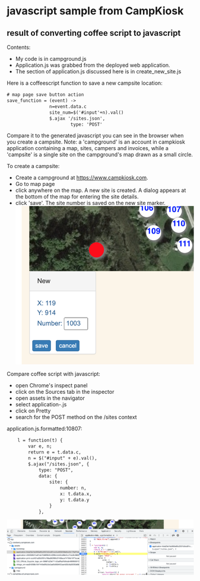 # javascript sample from CampKiosk
## result of converting coffee script to javascript
Contents:
- My code is in campground.js
- Application.js was grabbed from the deployed web application.
- The section of application.js discussed here is in create_new_site.js


Here is a coffeescript function to save a new campsite location:
```
# map page save button action
save_function = (event) ->
                n=event.data.c
                site_num=$('#input'+n).val()
                $.ajax '/sites.json',
                        type: 'POST'
```

Compare it to the generated javascript you can see in the browser when you create a campsite.
Note: a 'campground' is an account in campkiosk application containing a map, sites, campers and invoices, while a 'campsite' is a single site on the campground's map drawn as a small circle.

To create a campsite:
- Create a campground at https://www.campkiosk.com.
- Go to map page
- click anywhere on the map. A new site is created. A dialog appears at the bottom of the map for entering the site details.
- click 'save'. The site number is saved on the new site marker.
![Save dialog on map](/images/save_dialog.png)

Compare coffee script with javascript:
- open Chrome's inspect panel
- click on the Sources tab in the inspector
- open assets in the navigator
- select application-<id>.js
- click on Pretty
- search for the POST method on the /sites context

application.js.formatted:10807:
```
    l = function(t) {
        var e, n;
        return e = t.data.c,
        n = $("#input" + e).val(),
        $.ajax("/sites.json", {
            type: "POST",
            data: {
                site: {
                    number: n,
                    x: t.data.x,
                    y: t.data.y
                }
            },
```

![Chrome inspect image](/images/chrome_inspect.png)

